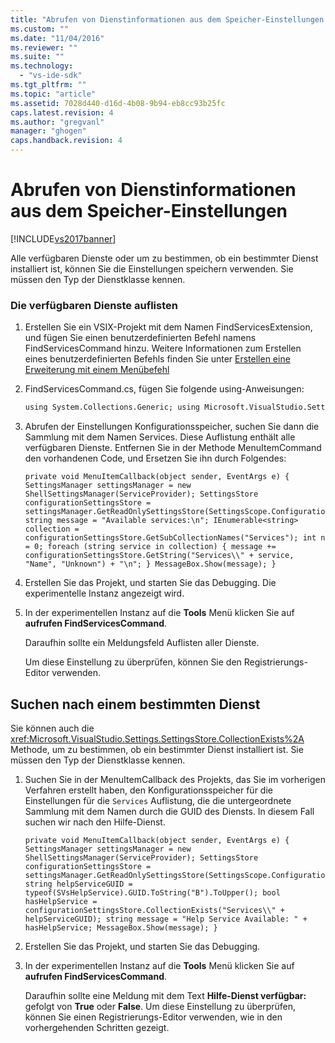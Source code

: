 ```yaml
---
title: "Abrufen von Dienstinformationen aus dem Speicher-Einstellungen | Microsoft Docs"
ms.custom: ""
ms.date: "11/04/2016"
ms.reviewer: ""
ms.suite: ""
ms.technology: 
  - "vs-ide-sdk"
ms.tgt_pltfrm: ""
ms.topic: "article"
ms.assetid: 7028d440-d16d-4b08-9b94-eb8cc93b25fc
caps.latest.revision: 4
ms.author: "gregvanl"
manager: "ghogen"
caps.handback.revision: 4
---
```

# Abrufen von Dienstinformationen aus dem Speicher-Einstellungen
[!INCLUDE[vs2017banner](../code-quality/includes/vs2017banner.md)]

Alle verfügbaren Dienste oder um zu bestimmen, ob ein bestimmter Dienst installiert ist, können Sie die Einstellungen speichern verwenden. Sie müssen den Typ der Dienstklasse kennen.  
  
### Die verfügbaren Dienste auflisten  
  
1.  Erstellen Sie ein VSIX\-Projekt mit dem Namen FindServicesExtension, und fügen Sie einen benutzerdefinierten Befehl namens FindServicesCommand hinzu. Weitere Informationen zum Erstellen eines benutzerdefinierten Befehls finden Sie unter [Erstellen eine Erweiterung mit einem Menübefehl](../extensibility/creating-an-extension-with-a-menu-command.md)  
  
2.  FindServicesCommand.cs, fügen Sie folgende using\-Anweisungen:  
  
    ```vb  
    using System.Collections.Generic; using Microsoft.VisualStudio.Settings; using Microsoft.VisualStudio.Shell.Settings; using System.Windows.Forms;  
    ```  
  
3.  Abrufen der Einstellungen Konfigurationsspeicher, suchen Sie dann die Sammlung mit dem Namen Services. Diese Auflistung enthält alle verfügbaren Dienste. Entfernen Sie in der Methode MenuItemCommand den vorhandenen Code, und Ersetzen Sie ihn durch Folgendes:  
  
    ```  
    private void MenuItemCallback(object sender, EventArgs e) { SettingsManager settingsManager = new ShellSettingsManager(ServiceProvider); SettingsStore configurationSettingsStore = settingsManager.GetReadOnlySettingsStore(SettingsScope.Configuration); string message = "Available services:\n"; IEnumerable<string> collection = configurationSettingsStore.GetSubCollectionNames("Services"); int n = 0; foreach (string service in collection) { message += configurationSettingsStore.GetString("Services\\" + service, "Name", "Unknown") + "\n"; } MessageBox.Show(message); }  
    ```  
  
4.  Erstellen Sie das Projekt, und starten Sie das Debugging. Die experimentelle Instanz angezeigt wird.  
  
5.  In der experimentellen Instanz auf die **Tools** Menü klicken Sie auf **aufrufen FindServicesCommand**.  
  
     Daraufhin sollte ein Meldungsfeld Auflisten aller Dienste.  
  
     Um diese Einstellung zu überprüfen, können Sie den Registrierungs\-Editor verwenden.  
  
## Suchen nach einem bestimmten Dienst  
 Sie können auch die <xref:Microsoft.VisualStudio.Settings.SettingsStore.CollectionExists%2A> Methode, um zu bestimmen, ob ein bestimmter Dienst installiert ist. Sie müssen den Typ der Dienstklasse kennen.  
  
1.  Suchen Sie in der MenuItemCallback des Projekts, das Sie im vorherigen Verfahren erstellt haben, den Konfigurationsspeicher für die Einstellungen für die `Services` Auflistung, die die untergeordnete Sammlung mit dem Namen durch die GUID des Diensts. In diesem Fall suchen wir nach den Hilfe\-Dienst.  
  
    ```  
    private void MenuItemCallback(object sender, EventArgs e) { SettingsManager settingsManager = new ShellSettingsManager(ServiceProvider); SettingsStore configurationSettingsStore = settingsManager.GetReadOnlySettingsStore(SettingsScope.Configuration); string helpServiceGUID = typeof(SVsHelpService).GUID.ToString("B").ToUpper(); bool hasHelpService = configurationSettingsStore.CollectionExists("Services\\" + helpServiceGUID); string message = "Help Service Available: " + hasHelpService; MessageBox.Show(message); }  
    ```  
  
2.  Erstellen Sie das Projekt, und starten Sie das Debugging.  
  
3.  In der experimentellen Instanz auf die **Tools** Menü klicken Sie auf **aufrufen FindServicesCommand**.  
  
     Daraufhin sollte eine Meldung mit dem Text **Hilfe\-Dienst verfügbar:**  gefolgt von **True** oder **False**. Um diese Einstellung zu überprüfen, können Sie einen Registrierungs\-Editor verwenden, wie in den vorhergehenden Schritten gezeigt.